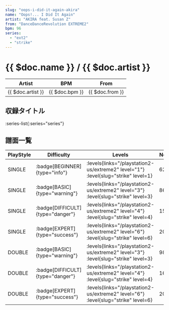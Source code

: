 ```yaml
---
slug: "oops-i-did-it-again-akira"
name: "Oops!... I Did It Again"
artist: "AKIRA feat. Susan Z"
from: "DanceDanceRevolution EXTREME2"
bpm: 96
series:
  - "ext2"
  - "strike"
---
```


# {{ $doc.name }} / {{ $doc.artist }}

|Artist|BPM|From|
|------|---|----|
|{{ $doc.artist }}|{{ $doc.bpm }}|{{ $doc.from }}|

## 収録タイトル

:series-list{:series="series"}

## 譜面一覧

|PlayStyle|Difficulty|Levels|Notes|Movie|
|---------|----------|------|-----|-----|
|SINGLE| :badge[BEGINNER]{type="info"}| :levels{links="/playstation2-us/extreme2" level="1"} :level{slug="strike" level=1}|62/0||
|SINGLE| :badge[BASIC]{type="warning"}| :levels{links="/playstation2-us/extreme2" level="3"} :level{slug="strike" level=3}|86/2||
|SINGLE| :badge[DIFFICULT]{type="danger"}| :levels{links="/playstation2-us/extreme2" level="4"} :level{slug="strike" level=4}|156/1||
|SINGLE| :badge[EXPERT]{type="success"}| :levels{links="/playstation2-us/extreme2" level="6"} :level{slug="strike" level=6}|200/3||
|DOUBLE| :badge[BASIC]{type="warning"}| :levels{links="/playstation2-us/extreme2" level="3"} :level{slug="strike" level=3}|98/2||
|DOUBLE| :badge[DIFFICULT]{type="danger"}| :levels{links="/playstation2-us/extreme2" level="4"} :level{slug="strike" level=4}|160/1||
|DOUBLE| :badge[EXPERT]{type="success"}| :levels{links="/playstation2-us/extreme2" level="6"} :level{slug="strike" level=6}|201/4||
